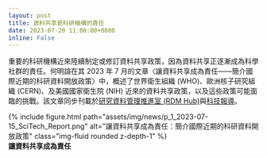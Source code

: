 ```yaml
---
layout: post
title: 資料共享是科研機構的責任
date: 2023-07-20 11:00:00+0800
inline: False
---
```


重要的科研機構近來陸續制定或修訂資料共享政策，因為資料共享正逐漸成為科學社群的責任。何明諠在其 2023 年 7 月的文章〈讓資料共享成為責任——簡介國際近期的科研資料開放政策〉中，概述了世界衛生組織 (WHO)、歐洲核子研究組織 (CERN)、及美國國家衛生院 (NIH) 近來的資料共享政策，以及這些政策可能面臨的挑戰。該文章同步刊載於[研究資料管理推進室 (RDM Hub)](https://rdm.depositar.io/zh_TW/news/20220719-international-data-sharing-polices)與[科技報導](https://www.scimonth.com.tw/archives/6512)。

<div class="row">
    <div class="col-sm mt-3 mt-md-0">
        {% include figure.html path="assets/img/news/p_1_2023-07-15_SciTech_Report.png" alt="讓資料共享成為責任：簡介國際近期的科研資料開放政策" class="img-fluid rounded z-depth-1" %}
    </div>
</div>
<div class="caption">
    <b>讓資料共享成為責任</b>
</div>
